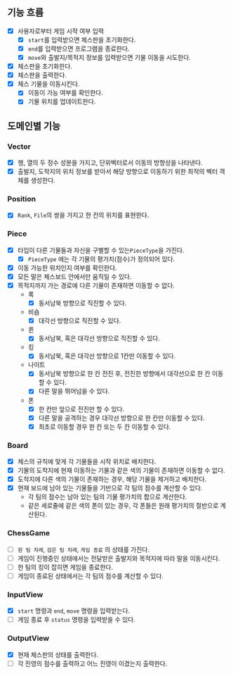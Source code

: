 ## 기능 흐름

- [x] 사용자로부터 게임 시작 여부 입력
    - [x] `start`를 입력받으면 체스판을 초기화한다.
    - [x] `end`를 입력받으면 프로그램을 종료한다.
    - [x] `move`와 출발지/목적지 정보를 입력받으면 기물 이동을 시도한다.
- [x] 체스판을 초기화한다.
- [x] 체스판을 출력한다.
- [x] 체스 기물을 이동시킨다.
    - [x] 이동이 가능 여부를 확인한다.
    - [x] 기물 위치를 업데이트한다.

## 도메인별 기능

### Vector
- [x] 행, 열의 두 정수 성분을 가지고, 단위벡터로서 이동의 방향성을 나타낸다.
- [x] 출발지, 도착지의 위치 정보를 받아서 해당 방향으로 이동하기 위한 최적의 벡터 객체를 생성한다.

### Position
- [x] `Rank`, `File`의 쌍을 가지고 한 칸의 위치를 표현한다.

### Piece
- [x] 타입이 다른 기물들과 자신을 구별할 수 있는`PieceType`을 가진다.
  - [x] `PieceType` 에는 각 기물의 평가치(점수)가 정의되어 있다. 
- [x] 이동 가능한 위치인지 여부를 확인한다.
- [x] 모든 말은 체스보드 안에서만 움직일 수 있다.
- [x] 목적지까지 가는 경로에 다른 기물이 존재하면 이동할 수 없다.
    - 록
        - [x] 동서남북 방향으로 직진할 수 있다.
    - 비숍
        - [x] 대각선 방향으로 직진할 수 있다.
    - 퀸
        - [x] 동서남북, 혹은 대각선 방향으로 직진할 수 있다.
    - 킹
        - [x] 동서남북, 혹은 대각선 방향으로 1칸만 이동할 수 있다.
    - 나이트
        - [x] 동서남북 방향으로 한 칸 전진 후, 전진한 방향에서 대각선으로 한 칸 이동할 수 있다.
        - [x] 다른 말을 뛰어넘을 수 있다.
    - 폰
        - [x] 한 칸만 앞으로 전진만 할 수 있다.
        - [x] 다른 말을 공격하는 경우 대각선 방향으로 한 칸만 이동할 수 있다.
        - [x] 최초로 이동할 경우 한 칸 또는 두 칸 이동할 수 있다.

### Board
- [x] 체스의 규칙에 맞게 각 기물들을 시작 위치로 배치한다.
- [x] 기물의 도착지에 현재 이동하는 기물과 같은 색의 기물이 존재하면 이동할 수 없다.
- [x] 도착지에 다른 색의 기물이 존재하는 경우, 해당 기물을 제거하고 배치한다.
- [x] 현재 보드에 남아 있는 기물들을 기반으로 각 팀의 점수를 계산할 수 있다.
  - 각 팀의 점수는 남아 있는 팀의 기물 평가치의 합으로 계산한다.
  - 같은 세로줄에 같은 색의 폰이 있는 경우, 각 폰들은 원래 평가치의 절반으로 계산된다.

### ChessGame
- [ ] `흰 팀 차례`, `검은 팀 차례`, `게임 종료` 의 상태를 가진다.
- [ ] 게임이 진행중인 상태에서는 전달받은 출발지와 목적지에 따라 말을 이동시킨다.
- [ ] 한 팀의 킹이 잡히면 게임을 종료한다.
- [ ] 게임이 종료된 상태에서는 각 팀의 점수를 계산할 수 있다.

### InputView
- [x] `start` 명령과 `end`, `move` 명령을 입력받는다.
- [ ] 게임 종료 후 `status` 명령을 입력받을 수 있다.

### OutputView
- [x] 현재 체스판의 상태를 출력한다.
- [ ] 각 진영의 점수를 출력하고 어느 진영이 이겼는지 출력한다.
